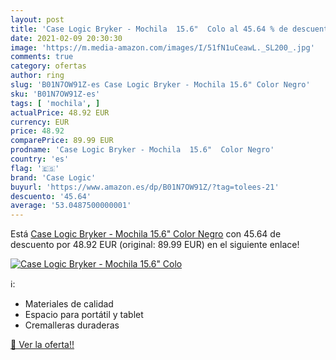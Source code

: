 ```yaml
---
layout: post
title: 'Case Logic Bryker - Mochila  15.6"  Colo al 45.64 % de descuento'
date: 2021-02-09 20:30:30
image: 'https://m.media-amazon.com/images/I/51fN1uCeawL._SL200_.jpg'
comments: true
category: ofertas
author: ring
slug: 'B01N7OW91Z-es Case Logic Bryker - Mochila 15.6" Color Negro'
sku: 'B01N7OW91Z-es'
tags: [ 'mochila', ]
actualPrice: 48.92 EUR
currency: EUR
price: 48.92
comparePrice: 89.99 EUR
prodname: 'Case Logic Bryker - Mochila  15.6"  Color Negro'
country: 'es'
flag: '🇪🇸'
brand: 'Case Logic'
buyurl: 'https://www.amazon.es/dp/B01N7OW91Z/?tag=tolees-21'
descuento: '45.64'
average: '53.0487500000001'
---
```


Está [Case Logic Bryker - Mochila  15.6"  Color Negro](https://www.amazon.es/dp/B01N7OW91Z/?tag=tolees-21) con 45.64 de descuento por 48.92 EUR (original: 89.99 EUR) en el siguiente enlace!

[![Case Logic Bryker - Mochila  15.6"  Colo](https://m.media-amazon.com/images/I/51fN1uCeawL._SL200_.jpg)](https://www.amazon.es/dp/B01N7OW91Z/?tag=tolees-21)

ℹ️:

- Materiales de calidad
- Espacio para portátil y tablet
- Cremalleras duraderas

[🛒 Ver la oferta!!](https://www.amazon.es/dp/B01N7OW91Z/?tag=tolees-21)

